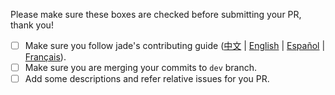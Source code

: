 Please make sure these boxes are checked before submitting your PR, thank you!

* [ ] Make sure you follow jade's contributing guide ([中文](https://github.com/ElemeFE/jade/blob/master/.github/CONTRIBUTING.zh-CN.md) | [English](https://github.com/ElemeFE/jade/blob/master/.github/CONTRIBUTING.en-US.md) | [Español](https://github.com/ElemeFE/jade/blob/master/.github/CONTRIBUTING.es.md) | [Français](https://github.com/ElemeFE/jade/blob/master/.github/CONTRIBUTING.fr-FR.md)).
* [ ] Make sure you are merging your commits to `dev` branch.
* [ ] Add some descriptions and refer relative issues for you PR.
